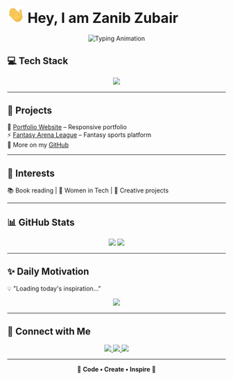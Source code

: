 <!-- Banner with waving hand -->
# <img src="https://raw.githubusercontent.com/ABSphreak/ABSphreak/master/gifs/Hi.gif" width="40px"> <span style="font-size:32px; font-weight:bold;">Hey, I am Zanib Zubair</span> 


<p align="center">
  <img src="https://readme-typing-svg.herokuapp.com?font=Fira+Code&size=22&pause=600&color=FF69B4&center=true&vCenter=true&width=1000&lines=Software+Engineering+Student;Full-Stack+Developer+in+Progress;Passionate+about+Innovation+%26+Creativity;Turning+ideas+into+impactful+digital+solutions" alt="Typing Animation" />
</p>

## 💻 Tech Stack  
<p align="center">
  <img src="https://skillicons.dev/icons?i=js,python,cpp,react,tailwind,git,vscode,figma" />
</p>

---

## 🚀 Projects  
🌟 [Portfolio Website](https://github.com/zanib-sheikh/Portfolio) – Responsive portfolio  
⚡ [Fantasy Arena League](https://github.com/zanib-sheikh/fantasyareenaleague) – Fantasy sports platform  
📂 More on my [GitHub](https://github.com/zanib-sheikh)  

---

## 🌸 Interests  
📚 Book reading | 💪 Women in Tech | 🎨 Creative projects  

---

## 📊 GitHub Stats  
<p align="center">
  <img src="https://github-readme-stats.vercel.app/api?username=zanib-sheikh&show_icons=true&theme=rose_pine" height="150"/>
  <img src="https://github-readme-stats.vercel.app/api/top-langs/?username=zanib-sheikh&layout=compact&theme=rose_pine" height="150"/>
</p>

---

## ✨ Daily Motivation  

💡 <!--START_QUOTE--> "Loading today's inspiration..." <!--END_QUOTE-->

<p align="center">
  <img src="https://media.tenor.com/kz8XJtZ2uUkAAAAi/sparkles-stars.gif" width="200">
</p>

---

## 💌 Connect with Me  
<p align="center">
  <a href="mailto:zanibzubair@gmail.com">
    <img src="https://img.shields.io/badge/Gmail-D14836?style=for-the-badge&logo=gmail&logoColor=white" />
  </a>
  <a href="https://www.linkedin.com/in/zanibzubair/">
    <img src="https://img.shields.io/badge/LinkedIn-0A66C2?style=for-the-badge&logo=linkedin&logoColor=white&labelColor=0A66C2" />
  </a>
  <a href="https://lnkd.in/dnUg8RN8">
    <img src="https://img.shields.io/badge/Portfolio-FF69B4?style=for-the-badge&logo=sparkles&logoColor=white&labelColor=FF69B4" />
  </a>
</p>

---

<p align="center">🌸 <b>Code • Create • Inspire</b> 🌸</p>

